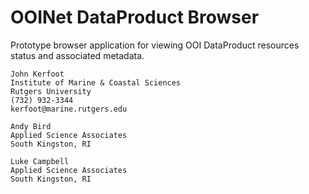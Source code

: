 OOINet DataProduct Browser
==========================

Prototype browser application for viewing OOI DataProduct resources status
and associated metadata.

    John Kerfoot
    Institute of Marine & Coastal Sciences
    Rutgers University
    (732) 932-3344
    kerfoot@marine.rutgers.edu

    Andy Bird
    Applied Science Associates
    South Kingston, RI

    Luke Campbell
    Applied Science Associates
    South Kingston, RI


